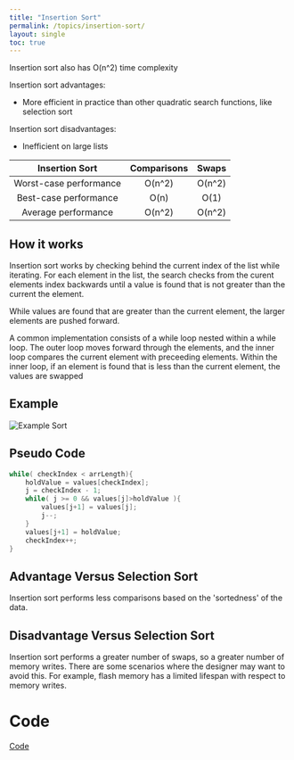 ```yaml
---
title: "Insertion Sort"
permalink: /topics/insertion-sort/
layout: single
toc: true
---
```

Insertion sort also has O(n^2) time complexity

Insertion sort advantages:
- More efficient in practice than other quadratic search functions, like selection sort

Insertion sort disadvantages:
- Inefficient on large lists

| Insertion Sort         | Comparisons | Swaps  |
|:----------------------:|:-----------:|:------:|
| Worst-case performance | O(n^2)      | O(n^2) |
| Best-case performance  | O(n)        | O(1)   |
| Average performance    | O(n^2)      | O(n^2) |


## How it works

Insertion sort works by checking behind the current index of the list while iterating. For each element in the list, the search checks from the curent elements index backwards until a value is found that is not greater than the current the element. 

While values are found that are greater than the current element, the larger elements are pushed forward.

A common implementation consists of a while loop nested within a while loop. The outer loop moves forward through the elements, and the inner loop compares the current element with preceeding elements. Within the inner loop, if an element is found that is less than the current element, the values are swapped

## Example 

![Example Sort](/structures-algorithms/assets/images/insertion-sort.jpg)

## Pseudo Code

```c++
while( checkIndex < arrLength){
    holdValue = values[checkIndex];
    j = checkIndex - 1;
    while( j >= 0 && values[j]>holdValue ){
        values[j+1] = values[j];
        j--;
    }
    values[j+1] = holdValue;
    checkIndex++;
}
```
## Advantage Versus Selection Sort 

Insertion sort performs less comparisons based on the 'sortedness' of the data. 

## Disadvantage Versus Selection Sort

Insertion sort performs a greater number of swaps, so a greater number of memory writes. There are some scenarios where the designer may want to avoid this. For example, flash memory has a limited lifespan with respect to memory writes. 

# Code

[Code](/structures-algorithms/CMakeLists.txt)
